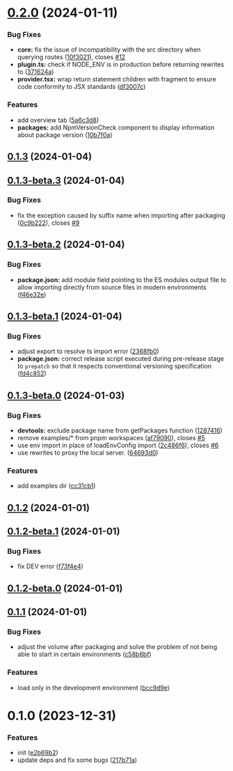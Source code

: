 

# [0.2.0](https://github.com/xinyao27/next-devtools/compare/v0.1.3...v0.2.0) (2024-01-11)


### Bug Fixes

* **core:** fix the issue of incompatibility with the src directory when querying routes ([10f3021](https://github.com/xinyao27/next-devtools/commit/10f3021537739a64eb0c35f6ebd10a2b431c2c6f)), closes [#12](https://github.com/xinyao27/next-devtools/issues/12)
* **plugin.ts:** check if NODE_ENV is in production before returning rewrites to ([371624a](https://github.com/xinyao27/next-devtools/commit/371624a2700cacebf537faab31598a1e18922950))
* **provider.tsx:** wrap return statement children with fragment to ensure code conformity to JSX standards ([df3007c](https://github.com/xinyao27/next-devtools/commit/df3007cd6dc7e9aea1ab7e0c332244fa58b98297))


### Features

* add overview tab ([5a6c3d8](https://github.com/xinyao27/next-devtools/commit/5a6c3d879a137187439065e3b8db74a1277d503b))
* **packages:** add NpmVersionCheck component to display information about package version ([10b7f0a](https://github.com/xinyao27/next-devtools/commit/10b7f0aa93c8fadad09f83764bd4b6dead80820e))

## [0.1.3](https://github.com/xinyao27/next-devtools/compare/v0.1.3-beta.3...v0.1.3) (2024-01-04)

## [0.1.3-beta.3](https://github.com/xinyao27/next-devtools/compare/v0.1.3-beta.2...v0.1.3-beta.3) (2024-01-04)


### Bug Fixes

* fix the exception caused by suffix name when importing after packaging ([0c9b222](https://github.com/xinyao27/next-devtools/commit/0c9b222016730dc704d6382d49b31f09de22d95b)), closes [#9](https://github.com/xinyao27/next-devtools/issues/9)

## [0.1.3-beta.2](https://github.com/xinyao27/next-devtools/compare/v0.1.3-beta.1...v0.1.3-beta.2) (2024-01-04)


### Bug Fixes

* **package.json:** add module field pointing to the ES modules output file to allow importing directly from source files in modern environments ([f46e32e](https://github.com/xinyao27/next-devtools/commit/f46e32ee8e513ee40e708e309824b01c8493d293))

## [0.1.3-beta.1](https://github.com/xinyao27/next-devtools/compare/v0.1.3-beta.0...v0.1.3-beta.1) (2024-01-04)


### Bug Fixes

* adjust export to resolve ts import error ([2368fb0](https://github.com/xinyao27/next-devtools/commit/2368fb03b037f629ec16e300ec0054ca5f350921))
* **package.json:** correct release script executed during pre-release stage to `prepatch`  so that it respects conventional versioning specification ([fd4c852](https://github.com/xinyao27/next-devtools/commit/fd4c85238fa2832d237c425937840837a1617a29))

## [0.1.3-beta.0](https://github.com/xinyao27/next-devtools/compare/v0.1.2...v0.1.3-beta.0) (2024-01-03)


### Bug Fixes

* **devtools:** exclude package name from getPackages function ([1287416](https://github.com/xinyao27/next-devtools/commit/1287416dad7b8a1adb7589329f9f4e2c95fa034c))
* remove examples/* from pnpm workspaces ([af79090](https://github.com/xinyao27/next-devtools/commit/af79090b262186161266deab4a72e1d42c0225fa)), closes [#5](https://github.com/xinyao27/next-devtools/issues/5)
* use env import in place of loadEnvConfig import ([2c486f6](https://github.com/xinyao27/next-devtools/commit/2c486f61285d96e7b4d3b7c3e8d92a6333be00a7)), closes [#6](https://github.com/xinyao27/next-devtools/issues/6)
* use rewrites to proxy the local server. ([64693d0](https://github.com/xinyao27/next-devtools/commit/64693d01464a77b3e54d0423a9cbd1dc63f40ce6))


### Features

* add examples dir ([cc31cb1](https://github.com/xinyao27/next-devtools/commit/cc31cb1e833e7fedc2e7c3fde06b4027bb4953a8))

## [0.1.2](https://github.com/xinyao27/next-devtools/compare/v0.1.2-beta.1...v0.1.2) (2024-01-01)

## [0.1.2-beta.1](https://github.com/xinyao27/next-devtools/compare/v0.1.2-beta.0...v0.1.2-beta.1) (2024-01-01)


### Bug Fixes

* fix DEV error ([f73f4e4](https://github.com/xinyao27/next-devtools/commit/f73f4e4b3d879ade81bedfa04cb9f58b2692616a))

## [0.1.2-beta.0](https://github.com/xinyao27/next-devtools/compare/v0.1.1...v0.1.2-beta.0) (2024-01-01)

## [0.1.1](https://github.com/xinyao27/next-devtools/compare/v0.1.0...v0.1.1) (2024-01-01)


### Bug Fixes

* adjust the volume after packaging and solve the problem of not being able to start in certain environments ([c58b6bf](https://github.com/xinyao27/next-devtools/commit/c58b6bf4504d837e692944882d9fb8fc1dd111a7))


### Features

* load only in the development environment ([bcc9d9e](https://github.com/xinyao27/next-devtools/commit/bcc9d9e36fc2a05cb85998cd9c62b1cea572a5cb))

# 0.1.0 (2023-12-31)


### Features

* init ([e2b69b2](https://github.com/xinyao27/next-devtools/commit/e2b69b2a8bc6bde56869a7de363de15a48a97db8))
* update deps and fix some bugs ([217b71a](https://github.com/xinyao27/next-devtools/commit/217b71a2d2ee46e1500f0abe92cfa741fe5d8185))
